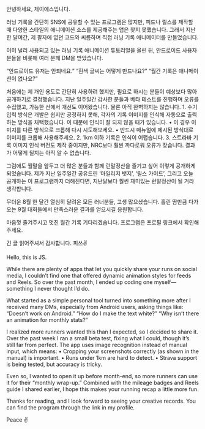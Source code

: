 안녕하세요, 제이에스입니다.

러닝 기록을 간단히 SNS에 공유할 수 있는 프로그램은 많지만, 피드나 릴스를 제작할 때 다양한 스타일의 애니메이션 소스를 제공해주는 앱은 찾지 못했습니다. 그래서 지난 한 달여간, 제 팔자에 없던 코드와 씨름하며 직접 러닝 기록 애니메이터를 만들었습니다.

이미 널리 사용되고 있는 러닝 기록 애니메이션 튜토리얼을 올린 뒤, 안드로이드 사용자분들을 비롯해 여러 분께 DM을 받았습니다.

“안드로이드 유저는 안되네요.”
“흰색 글씨는 어떻게 만드나요?”
“월간 기록은 애니메이션이 없나요?”

처음에는 제 개인 용도로 간단히 사용하려 했지만, 필요로 하시는 분들이 예상보다 많아 공개하기로 결정했습니다. 지난 일주일간 감사한 분들과 베타 테스트를 진행하며 오류를 수집했고, 가능한 선에서 개선도 이어왔습니다. 물론 아직 완벽하지는 않습니다.
	1.	수기 입력 방식은 개발은 쉽지만 공정하지 못해, 각자의 기록 이미지를 인식해 자동으로 출력하는 방식을 채택했습니다. 이 때문에 인식이 잘 되지 않을 때가 있습니다.
	•	이 경우 이미지를 다른 방식으로 크롭해 다시 시도해보세요.
	•	반드시 매뉴얼에 제시된 방식대로 이미지를 크롭해 사용해주세요.
	2.	1km 이하 기록은 인식이 어렵습니다.
	3.	스트라바 기록 이미지 인식 버전도 제작 중이지만, NRC보다 훨씬 까다로워 오류가 잦습니다. 결과가 어떻게 될지는 아직 알 수 없습니다.

그럼에도 월말을 앞두고 더 많은 분들과 함께 런말정산을 즐기고 싶어 이렇게 공개하게 되었습니다. 제가 지난 일주일간 공유드린 ‘마일리지 뱃지’, ‘릴스 가이드’, 그리고 오늘 공개하는 이 프로그램까지 더해진다면, 지난달보다 훨씬 재미있는 런말정산이 될 거라 생각합니다.

무더운 8월 한 달간 열심히 달려온 모든 러너분들, 고생 많으셨습니다. 흘린 땀만큼 다가오는 9월 대회들에서 만족스러운 결과를 얻으시길 응원합니다.

마음껏 즐겨주시고 멋진 월간 기록 기다리겠습니다.
프로그램은 프로필 링크에서 확인해주세요.

긴 글 읽어주셔서 감사합니다.
피쓰✌️

Hello, this is JS.

While there are plenty of apps that let you quickly share your runs on social media, I couldn’t find one that offered dynamic animation styles for feeds and Reels. So over the past month, I ended up coding one myself—something I never thought I’d do.

What started as a simple personal tool turned into something more after I received many DMs, especially from Android users, asking things like:
“Doesn’t work on Android.”
“How do I make the text white?”
“Why isn’t there an animation for monthly stats?”

I realized more runners wanted this than I expected, so I decided to share it. Over the past week I ran a small beta test, fixing what I could, though it’s still far from perfect. The app uses image recognition instead of manual input, which means:
	•	Cropping your screenshots correctly (as shown in the manual) is important.
	•	Runs under 1km are hard to detect.
	•	Strava support is being tested, but accuracy is tricky.

Even so, I wanted to open it up before month-end, so more runners can use it for their “monthly wrap-up.” Combined with the mileage badges and Reels guide I shared earlier, I hope this makes your running recap a little more fun.

Thanks for reading, and I look forward to seeing your creative records.
You can find the program through the link in my profile.

Peace ✌️
